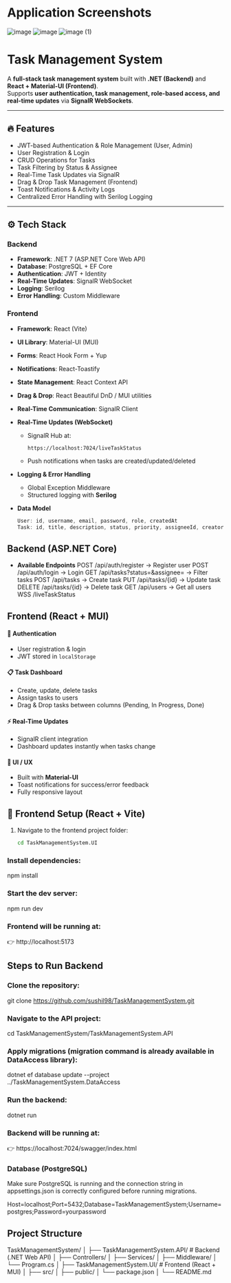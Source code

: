 # Application Screenshots 
![image](https://github.com/user-attachments/assets/d1c27e16-8129-4faa-ad11-2cab22b56f51)
![image](https://github.com/user-attachments/assets/bb389b21-14f8-4bb3-be24-ac69fdcd8b3a)
![image (1)](https://github.com/user-attachments/assets/8e37e156-ab0d-482e-8d18-e4cfd1ee5db4)

# Task Management System

A **full-stack task management system** built with **.NET (Backend)** and **React + Material-UI (Frontend)**.  
Supports **user authentication, task management, role-based access, and real-time updates** via **SignalR WebSockets**.

---

## 🔥 Features

- JWT-based Authentication & Role Management (User, Admin)
- User Registration & Login
- CRUD Operations for Tasks
- Task Filtering by Status & Assignee
- Real-Time Task Updates via SignalR
- Drag & Drop Task Management (Frontend)
- Toast Notifications & Activity Logs
- Centralized Error Handling with Serilog Logging

---

## ⚙️ Tech Stack

### Backend
- **Framework**: .NET 7 (ASP.NET Core Web API)
- **Database**: PostgreSQL + EF Core
- **Authentication**: JWT + Identity
- **Real-Time Updates**: SignalR WebSocket
- **Logging**: Serilog
- **Error Handling**: Custom Middleware

### Frontend
- **Framework**: React (Vite)
- **UI Library**: Material-UI (MUI)
- **Forms**: React Hook Form + Yup
- **Notifications**: React-Toastify
- **State Management**: React Context API
- **Drag & Drop**: React Beautiful DnD / MUI utilities
- **Real-Time Communication**: SignalR Client

- **Real-Time Updates (WebSocket)**  
  - SignalR Hub at:  
    ```
    https://localhost:7024/liveTaskStatus
    ```  
  - Push notifications when tasks are created/updated/deleted  

- **Logging & Error Handling**  
  - Global Exception Middleware  
  - Structured logging with **Serilog**  

- **Data Model**  
  ```csharp
  User: id, username, email, password, role, createdAt  
  Task: id, title, description, status, priority, assigneeId, creatorId, createdAt, updatedAt  

## Backend (ASP.NET Core)  

- **Available Endpoints**
POST /api/auth/register → Register user
POST /api/auth/login → Login
GET /api/tasks?status=&assignee= → Filter tasks
POST /api/tasks → Create task
PUT /api/tasks/{id} → Update task
DELETE /api/tasks/{id} → Delete task
GET /api/users → Get all users
WSS /liveTaskStatus

## Frontend (React + MUI)

#### 🔐 Authentication
- User registration & login
- JWT stored in `localStorage`

#### 📋 Task Dashboard
- Create, update, delete tasks
- Assign tasks to users
- Drag & Drop tasks between columns (Pending, In Progress, Done)

#### ⚡ Real-Time Updates
- SignalR client integration
- Dashboard updates instantly when tasks change

#### 🎨 UI / UX
- Built with **Material-UI**
- Toast notifications for success/error feedback
- Fully responsive layout

## 🚀 Frontend Setup (React + Vite)

1. Navigate to the frontend project folder:
   ```bash
   cd TaskManagementSystem.UI

### Install dependencies:
npm install

### Start the dev server:
npm run dev

### Frontend will be running at:
👉 http://localhost:5173


## Steps to Run Backend

### Clone the repository:
git clone https://github.com/sushil98/TaskManagementSystem.git


### Navigate to the API project:
cd TaskManagementSystem/TaskManagementSystem.API


### Apply migrations (migration command is already available in DataAccess library):
dotnet ef database update --project ../TaskManagementSystem.DataAccess

### Run the backend:
dotnet run

### Backend will be running at:
👉 https://localhost:7024/swagger/index.html

### Database (PostgreSQL)

Make sure PostgreSQL is running and the connection string in appsettings.json is correctly configured before running migrations.

Host=localhost;Port=5432;Database=TaskManagementSystem;Username=postgres;Password=yourpassword

## Project Structure
TaskManagementSystem/
│
├── TaskManagementSystem.API/        # Backend (.NET Web API)
│   ├── Controllers/
│   ├── Services/
│   ├── Middleware/
│   └── Program.cs
│
├── TaskManagementSystem.UI/         # Frontend (React + MUI)
│   ├── src/
│   ├── public/
│   └── package.json
│
└── README.md
